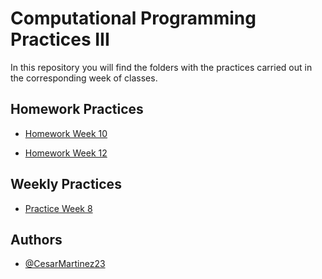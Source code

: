 
# Computational Programming Practices III

In this repository you will find the folders with the practices carried out in the corresponding week of classes.

## Homework Practices

 - [Homework Week 10](https://github.com/CesarMartinez23/Practicas_Programacion_Computacional_III_python/tree/master/TareaSemana10/supermarket-cashier-tkinter-project)

 - [Homework Week 12](https://github.com/CesarMartinez23/Practicas_Programacion_Computacional_III_python/tree/master/TareaSemana12/send-mail)

## Weekly Practices

 - [Practice Week 8](https://github.com/CesarMartinez23/Practicas_Programacion_Computacional_III_python/tree/master/PracticaSemana8)


## Authors

- [@CesarMartinez23](https://github.com/CesarMartinez23)
